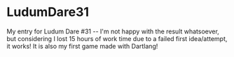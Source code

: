 LudumDare31
===========

My entry for Ludum Dare #31 -- I'm not happy with the result whatsoever,  but considering I lost 15 hours of work time due to a failed first idea/attempt, it works!  It is also my first game made with Dartlang!
